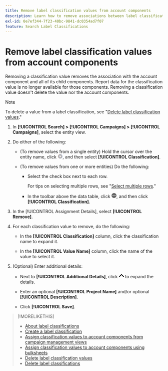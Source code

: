```yaml
---
title: Remove label classification values from account components
description: Learn how to remove associations between label classification values and account components.
exl-id: 0e7ef344-7f23-40bc-9841-dc0354ad7f07
feature: Search Label Classifications
---
```

# Remove label classification values from account components

Removing a classification value removes the association with the account component and all of its child components. Report data for the classification value is no longer available for those components. Removing a classification value doesn't delete the value nor the account components.

>[!NOTE]
>
>To delete a value from a label classification, see "[Delete label classification values](classification-values-delete.md)."

1. In **[!UICONTROL Search] > [!UICONTROL Campaigns] > [!UICONTROL Campaigns]**, select the entity view.

1. Do either of the following:

   * (To remove values from a single entity) Hold the cursor over the entity name, click ![Menu button](/help/search-social-commerce/assets/arrow-dropdown-menu.png "Menu button"), and then select **[!UICONTROL Classification]**.
   
   * (To remove values from one or more entities) Do the following:
     
     * Select the check box next to each row.
       
       For tips on selecting multiple rows, see "[Select multiple rows](/help/search-social-commerce/common-tasks/navigation-editing-selection/multiple-rows-select.md)."
     
     * In the toolbar above the data table, click ![More](/help/search-social-commerce/assets/more.png "More"), and then click **[!UICONTROL Classification]**.

1. In the [!UICONTROL Assignment Details], select **[!UICONTROL Remove]**.

1. For each classification value to remove, do the following:
   
   * In the **[!UICONTROL Classification]** column, click the classification name to expand it.
   
   * In the **[!UICONTROL Value Name]** column, click the name of the value to select it.

1. (Optional) Enter additional details:
   
   * Next to **[!UICONTROL Additional Details]**, click ![Open](/help/search-social-commerce/assets/chevron-up.png "Open") to expand the details.
   
   * Enter an optional **[!UICONTROL Project Name]** and/or optional **[!UICONTROL Description]**.
   
   * Click **[!UICONTROL Save]**.

>[!MORELIKETHIS]
>
>* [About label classifications](classification-about.md)
>* [Create a label classification](classification-create.md)
>* [Assign classification values to account components from campaign management views](classification-values-assign-campaign-management.md)
>* [Assign classification values to account components using bulksheets](classification-values-assign-bulksheets.md)
>* [Delete label classification values](classification-values-delete.md)
>* [Delete label classifications](classification-delete.md)
